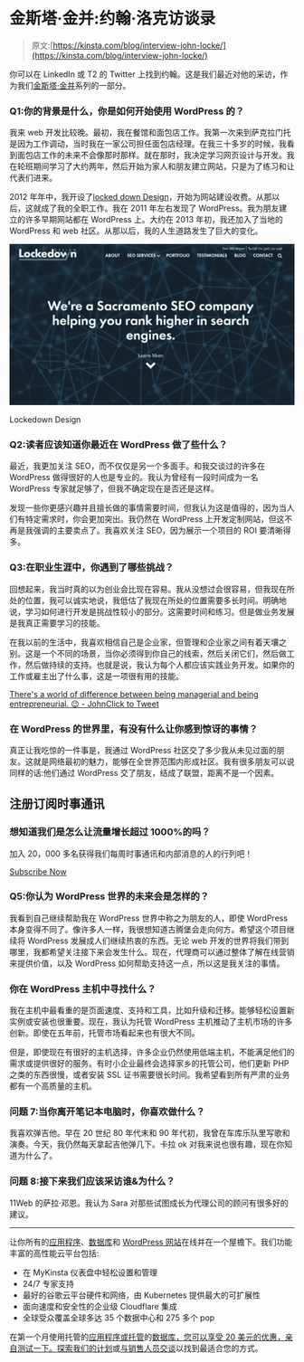 # 金斯塔·金并:约翰·洛克访谈录

> 原文:[https://kinsta.com/blog/interview-john-locke/](https://kinsta.com/blog/interview-john-locke/)

你可以在 LinkedIn 或 T2 的 Twitter 上找到约翰。这是我们最近对他的采访，作为我们[金斯塔·金并](https://kinsta.com/?post_type=post&s=kingpin)系列的一部分。

### Q1:你的背景是什么，你是如何开始使用 WordPress 的？

我来 web 开发比较晚。最初，我在餐馆和面包店工作。我第一次来到萨克拉门托是因为工作调动，当时我在一家公司担任面包店经理。在我三十多岁的时候，我看到面包店工作的未来不会像那时那样。就在那时，我决定学习网页设计与开发。我在轮班期间学习了大约两年，然后开始为家人和朋友建立网站，只是为了练习和让代表们进来。

2012 年年中，我开设了[locked down Design](https://www.lockedowndesign.com/)，开始为网站建设收费。从那以后，这就成了我的全职工作。我在 2011 年左右发现了 WordPress。我为朋友建立的许多早期网站都在 WordPress 上。大约在 2013 年初，我还加入了当地的 WordPress 和 web 社区。从那以后，我的人生道路发生了巨大的变化。

[![Lockedown Design](img/8fd5478dcbd48aa21d5f6d193fd341f5.png)](https://www.lockedowndesign.com/)

Lockedown Design



### Q2:读者应该知道你最近在 WordPress 做了些什么？

最近，我更加关注 SEO，而不仅仅是另一个多面手。和我交谈过的许多在 WordPress 做得很好的人也是专业的。我认为曾经有一段时间成为一名 WordPress 专家就足够了，但我不确定现在是否还是这样。

发现一些你更感兴趣并且擅长做的事情需要时间，但我认为这是值得的，因为当人们有特定需求时，你会更加突出。我仍然在 WordPress 上开发定制网站，但这不再是我强调的主要卖点了。我喜欢关注 SEO，因为展示一个项目的 ROI 要清晰得多。

### Q3:在职业生涯中，你遇到了哪些挑战？

回想起来，我当时真的以为创业会比现在容易。我从没想过会很容易，但我现在所处的位置，我可以诚实地说，我低估了我现在所处的位置需要多长时间。明确地说，学习如何进行开发是挑战性较小的部分。这需要时间和练习。但是做业务发展是我真正需要学习的技能。

在我以前的生活中，我喜欢相信自己是企业家，但管理和企业家之间有着天壤之别。这是一个不同的场景，当你必须得到你自己的线索，然后关闭它们，然后做工作，然后做持续的支持。也就是说，我认为每个人都应该实践业务开发。如果你的工作或雇主出了什么事，这是一项很有用的技能。

[There's a world of difference between being managerial and being entrepreneurial. 😉 - JohnClick to Tweet](https://twitter.com/intent/tweet?url=https%3A%2F%2Fbit.ly%2F2AuTjPH&via=kinsta&text=There%27s+a+world+of+difference+between+being+managerial+and+being+entrepreneurial.+%F0%9F%98%89+-+John&hashtags=startup%2Centrepreneur)

### 在 WordPress 的世界里，有没有什么让你感到惊讶的事情？

真正让我吃惊的一件事是，我通过 WordPress 社区交了多少我从未见过面的朋友。这就是网络最初的魅力，能够在全世界范围内形成社区。我有很多朋友可以说同样的话:他们通过 WordPress 交了朋友，结成了联盟，距离不是一个因素。

 ## 注册订阅时事通讯



### 想知道我们是怎么让流量增长超过 1000%的吗？

加入 20，000 多名获得我们每周时事通讯和内部消息的人的行列吧！

[Subscribe Now](#newsletter)

### Q5:你认为 WordPress 世界的未来会是怎样的？

我看到自己继续帮助我在 WordPress 世界中称之为朋友的人，即使 WordPress 本身变得不同了。像许多人一样，我很想知道古腾堡会走向何方。希望这个项目继续将 WordPress 发展成人们继续热衷的东西。无论 web 开发的世界将我们带到哪里，我都希望关注接下来会发生什么。现在，代理商可以通过整体了解在线营销来提供价值，以及 WordPress 如何帮助支持这一点，所以这是我关注的事情。

### 你在 WordPress 主机中寻找什么？

我在主机中最看重的是页面速度、支持和工具，比如升级和迁移。能够轻松设置新实例或安装也很重要。现在，我认为托管 WordPress 主机推动了主机市场的许多创新。即使在五年前，托管市场看起来也有很大不同。

但是，即使现在有很好的主机选择，许多企业仍然使用低端主机，不能满足他们的需求或提供很好的服务。有时小企业最终会选择家乡的托管公司，他们更新 PHP 之类的东西很慢，或者安装 SSL 证书需要很长时间。我希望看到所有严肃的业务都有一个高质量的主机。

### 问题 7:当你离开笔记本电脑时，你喜欢做什么？

我喜欢弹吉他。早在 20 世纪 80 年代末和 90 年代初，我曾在车库乐队里写歌和演奏。今天，我仍然每天拿起吉他弹几下。卡拉 ok 对我来说也很有趣，现在你知道为什么了。

### 问题 8:接下来我们应该采访谁&为什么？

11Web 的萨拉·邓恩。我认为 Sara 对那些试图成长为代理公司的顾问有很多好的建议。

* * *

让你所有的[应用程序](https://kinsta.com/application-hosting/)、[数据库](https://kinsta.com/database-hosting/)和 [WordPress 网站](https://kinsta.com/wordpress-hosting/)在线并在一个屋檐下。我们功能丰富的高性能云平台包括:

*   在 MyKinsta 仪表盘中轻松设置和管理
*   24/7 专家支持
*   最好的谷歌云平台硬件和网络，由 Kubernetes 提供最大的可扩展性
*   面向速度和安全性的企业级 Cloudflare 集成
*   全球受众覆盖全球多达 35 个数据中心和 275 多个 pop

在第一个月使用托管的[应用程序或托管](https://kinsta.com/application-hosting/)的[数据库，您可以享受 20 美元的优惠，亲自测试一下。探索我们的](https://kinsta.com/database-hosting/)[计划](https://kinsta.com/plans/)或[与销售人员交谈](https://kinsta.com/contact-us/)以找到最适合您的方式。